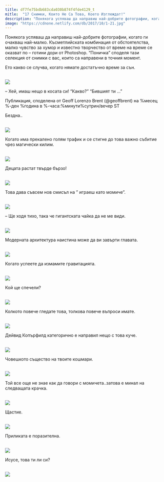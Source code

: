 ```yaml
---
title: df7fe75bdb683cda030b874f4fde4129_t
mitle:  "17 Снимки, Които Не Са Това, Което Изглеждат!"
description: "Понякога успяваш да направиш най-добрите фотографии, когато ги очакваш най-малко. Късметлийската комбинация от обстоятелства, малко чувство за хумор и известно тв�"
image: "https://cdnone.netlify.com/db/2017/10/1-21.jpg"
---
```


 <p>Понякога успяваш да направиш най-добрите фотографии, когато ги очакваш най-малко. Късметлийската комбинация от обстоятелства, малко чувство за хумор и известно творчество от време на време се оказват по – готини дори от Photoshop. “Поничка” споделя тази селекция от снимки с вас, които са направени в точния момент.</p>      <p>Ето какво се случва, когато нямате достатъчно време за сън.</p> <p> <br/><img src="https://cdnone.netlify.com/db/2017/10/1-21.jpg"/><br/></p> <p>– Хей, имаш нещо в косата си! “Какво?” “Бившият ти …”</p>         <p>Публикация, споделена от Geoff Lorenzo Brent (@geoffbrent) на %месец %-ден %година в %-часа:%минути%сутрин/вечер ST</p>   <p></p> <p>Бездна..</p> <p> <br/><img src="https://cdnone.netlify.com/db/2017/10/3-21.jpg"/><br/></p> <p>Когато има прекалено голям трафик и се стигне до това важно събитие чрез магически килим.</p>      <p> <br/><img src="https://cdnone.netlify.com/db/2017/10/4-22.jpg"/><br/></p> <p>Децата растат твърде бързо!</p> <p> <br/><img src="https://cdnone.netlify.com/db/2017/10/5-18.jpg"/><br/></p> <p>Това дава съвсем нов смисъл на ” играеш като момиче”.</p> <p> <br/><img src="https://cdnone.netlify.com/db/2017/10/6-19.jpg"/><br/></p> <p>– Ще ходя тихо, така че гигантската чайка да не ме види.</p>      <p> <br/><img src="https://cdnone.netlify.com/db/2017/10/7-19.jpg"/><br/></p> <p>Модерната архитектура наистина може да ви завърти главата.</p> <p> <br/><img src="https://cdnone.netlify.com/db/2017/10/8-20.jpg"/><br/></p> <p>Когато успеете да измамите гравитацията.</p>      <p> <br/><img src="https://cdnone.netlify.com/db/2017/10/9-17.jpg"/><br/></p> <p>Кой ще спечели?</p> <p> <br/><img src="https://cdnone.netlify.com/db/2017/10/10-19.jpg"/><br/></p> <p>Колкото повече гледате това, толкова повече въпроси имате.</p> <p> <br/><img src="https://cdnone.netlify.com/db/2017/10/11-15.jpg"/><br/></p> <p>Дейвид Копърфилд категорично е направил нещо с това куче.</p> <p> <br/><img src="https://cdnone.netlify.com/db/2017/10/12-16.jpg"/><br/></p> <p>Човешкото същество на твоите кошмари.</p> <p> <br/><img src="https://cdnone.netlify.com/db/2017/10/13-15.jpg"/><br/></p> <p>Той все още не знае как да говори с момичета..затова е минал на следващата крачка.</p> <p> <br/><img src="https://cdnone.netlify.com/db/2017/10/14-25.jpg"/><br/></p> <p>Щастие.</p> <p> <br/><img src="https://cdnone.netlify.com/db/2017/10/15-14.jpg"/><br/></p> <p>Приликата е поразителна.</p> <p> <br/><img src="https://cdnone.netlify.com/db/2017/10/16-13.jpg"/><br/></p> <p>Исусе, това ти ли си?</p> <p> <br/><img src="https://cdnone.netlify.com/db/2017/10/17-10.jpg"/><br/></p>       